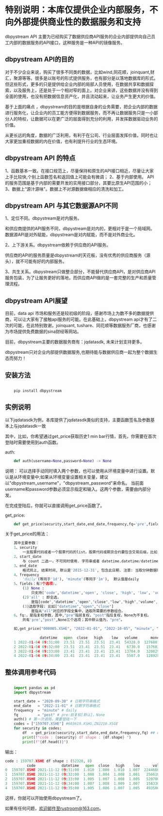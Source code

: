 # 特别说明：本库仅提供企业内部服务，不向外部提供商业性的数据服务和支持

dbpystream API 主要为已经购买了数据供应商API服务的企业内部提供向自己员工内部的数据服务的API接口，这种服务是一种API的镜像服务。

## dbpystream API的目的

对于不少企业来说，购买了很多不同类的数据，比如wind,同花顺，joinquant,财汇，聚源等等。很多是以账号的形式提供服务，也有部分是以落地数据库的形式。但这些形式，更多的只是提供给企业内部的局部人员使用，在数据共享和数据探索，以及服务上，还是处于一个相对窄的面上。对企业来讲，这些数据并没有得到全面的使用，也没有把数据信息资产化，并且流动起来，让业务产生更大的价值。

基于上面的痛点 ，dbpystream的目的是根据自身的业务需要，把企业内部的数据进行服务化，让企业内的员工能方便得到数据服务，而不再让数据服务只是一小部分人的特权，让数据可以在更广泛的层面得到充分的利用，并发挥数据驱动业务的价值。

从更长远的角度，数据的广泛利用，有利于在公司、行业层面发挥价值，同时也让大家更加重视数据的内在价值，也有利提升行业的生态环境。

## dbpystream API 的特点

1、函数基本一致。在接口规范上，尽量保持和原生的API接口相近，尽量让大家上手比较快,个别上函数签名和返回值上可能会有微调；
2、基于内部使用。 API的服务范围是基于内部的需要开发的实用接口部分，其要比原生API范围的小；
3、数据上“源汁源味"。数据上不对源数据做相应的清洗和加工。

## dbpystream API 与其它数据源API不同

1、定位不同。dbpystream是对内服务。

和供应商提供的API服务不同，dbpystream是对内的，更相对于是一个局域网。数据源API是对外赋能，dbpystream是对内赋能，而不是对外商业化。

2、上下游关系。dbpystream依赖于供应商的API服务。

供应商的API的服务质量是dbpystream的天花板，没有优秀的供应商服务（源头），就不可能有好的内部服务。

3、共生关系。dbpystream只做整合部分，不能替代供应商API，是对供应商API服务包装，为了让服务更好的落地，而供应商API做的是一套完整的生产和质量管理流程。

## dbpystream API展望

目前，data api 市场和服务还是较初级的阶段，感谢市场上为数不多的数据提供商，可以让大家有了接触api服务的可能。在此基础上，dbpystream api才有了二次的可能，在此特别致谢，joinquant, tushare、同花顺等数据服务厂商，也感谢为市场提供免费数据的sina财经等网站。

目前，dbpystream主要的数据服务商有：jqdatasdk, 未来计划支持更多。

dbpystream只对企业内部提供数据服务,也期待能与数据供应商一起为整个数据生态而努力！

## 安装方法

```python

    pip install dbpystream

```

## 实例说明

以下jqdatasdk为例，本库提供了jqdatasdk类似的支持，主要函数签名及参数基本上与jqdatasdk一致

其中，比如，你希望通过get_price获取历史1 min bar行情，首先，你需要在首次登陆时需要使用到auth函数。

auth:

```python
    def auth(username=None,password=None) -> None
```

说明：
    可以选择手动同时填入两个参数，也可以使用从环境变量中进行设置。默认是从环境变量中;如果从环境变量设置相关变量，建议以"dbpystream_username"，"dbpystream_password"来命名。
    当前面username和password参数必须显示指定和输入。这两个参数，需要由内部分发。

在完成登陆后，你就可以直接调用get_price函数了。

get_price:

```python
    def get_price(security,start_date,end_date,frequency,fq='pre',fields=None) -> pd.DataFrame:
```

关于get_price的用法：

```python
    其中主要参数：
    1、security 
        一支股票代码或者一个股票代码的list。股票代码或期货合约要包含交易后缀，比如.XSHE,XSHG等等。
    2、start_date
        与 count 二选一，不可同时使用. 字符串或者 datetime.datetime/datetime.date 对象, 开始时间.
    3、end_date
        格式同上, 结束时间, 默认是'2015-12-31', 包含此日期. 注意: 当取分钟数据时, 如果 end_date 只有日期, 则日内时间等同于   00:00:00, 所以返回的数据是不包括 end_date 这一天的.
    4、frequency
        'daily'(等同于'1d'), 'minute'(等同于'1m'),  默认值是daily
    5、fields：有3个选项:，
        (1) None :
            只支持['code','datetime','open', 'close', 'high', 'low', 'volume', 'money']
        (2)'all' : 即全选，
            是指[code","datetime","open","close","low","high","volume","money","factor","high_limit","low_limit","avg","pre_close","paused","open_interest"]
        (3)选取字段: 比如["datetime","open","close"]
            是指从"all"对应的字段全集中，选取所需要的参数组合。
    6、fq:，是指复权参数，其中,"pre"指前复权，"post"指后复权，None为不复权。
        共有'pre',"post",None三个选项；其中默认值为，"pre"。

    如,get_price("000005.XSHE", "2022-01-01", "2022-10-05", "minute", "post")
  
                datetime   open  close   high    low   volume      money
    1 2022-01-04 09:31:00  23.51  23.51  23.51  23.41  54328.0  1276801.0
    2 2022-01-04 09:32:00  23.51  23.41  23.51  23.41   6730.0   157603.0
    3 2022-01-04 09:33:00  23.41  23.41  23.41  23.41  13704.0   320829.0
    4 2022-01-04 09:34:00  23.41  23.41  23.41  23.41   5507.0   128928.0
```

## 整体调用参考代码

```python

    import pandas as pd 
    import dbpystream

    start_date = "2020-09-30" # 日期字符串格式
    end_date   = "2022-11-01" # 日期字符串格式
    frequency  = "minute" # daily
    fq         = "post" # pre:前复权[默认]，None
    auth() # 第一次调用，需要登陆一下
    codes = ["159707.XSHE"] #603619.XSHG,ZN2210.XSGE
    for security in codes:
        df  = get_price(security,start_date,end_date,frequency,fq) ## data为返回的是pd.dataframe格式的数据；
        print(f"code : {security} df shape : {df.shape} ")
        print(f"{df.head()}")

```

输出：

```python
code : 159707.XSHE df shape : (52320, 8)  
          code            datetime   open  close   high    low      volume       money
0  159707.XSHE 2021-11-12 09:31:00  1.010  1.008  1.010  1.007  22446600.0  22635524.0
1  159707.XSHE 2021-11-12 09:32:00  1.008  1.004  1.008  1.001   2566100.0   2574806.0
2  159707.XSHE 2021-11-12 09:33:00  1.005  1.007  1.008  1.005   5207000.0   5239605.0
3  159707.XSHE 2021-11-12 09:34:00  1.007  1.008  1.009  1.007   1583300.0   1596114.0
4  159707.XSHE 2021-11-12 09:35:00  1.005  1.006  1.007  1.005   4935000.0   4966423.0
```

这样，你就可以开始使用dbpystream了。

如果有任何问题，欢迎邮件至rustroom@163.com。
